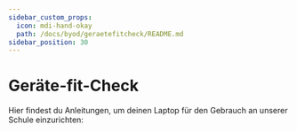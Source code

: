```yaml
---
sidebar_custom_props:
  icon: mdi-hand-okay
  path: /docs/byod/geraetefitcheck/README.md
sidebar_position: 30
---
```


# Geräte-fit-Check


Hier findest du Anleitungen, um deinen Laptop für den Gebrauch an unserer Schule einzurichten:

<Features/>
